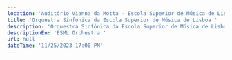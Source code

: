 ```yaml
---
location: 'Auditório Vianna da Motta - Escola Superior de Música de Lisboa '
title: 'Orquestra Sinfónica da Escola Superior de Música de Lisboa '
description: 'Orquestra Sinfónica da Escola Superior de Música de Lisboa '
descriptionEn: 'ESML Orchestra '
url: null
dateTime: '11/25/2023 17:00 PM'
---
```


